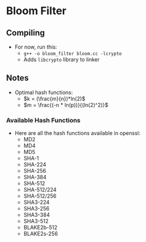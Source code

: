 # Bloom Filter

## Compiling

- For now, run this:
    - `g++ -o bloom_filter bloom.cc -lcrypto`
    - Adds `libcrypto` library to linker

## Notes

- Optimal hash functions:
    - $k = (\frac{m}{n})*ln(2)$
    - $m = \frac{(-n * ln(p))}{(ln(2)^2)}$

### Available Hash Functions

- Here are all the hash functions available in openssl:
    - MD2
    - MD4
    - MD5
    - SHA-1
    - SHA-224
    - SHA-256
    - SHA-384
    - SHA-512
    - SHA-512/224
    - SHA-512/256
    - SHA3-224
    - SHA3-256
    - SHA3-384
    - SHA3-512
    - BLAKE2b-512
    - BLAKE2s-256
